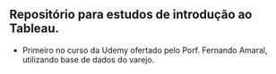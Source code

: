 ## Repositório para estudos de introdução ao Tableau.

- Primeiro no curso da Udemy ofertado pelo Porf. Fernando Amaral, utilizando base de dados do varejo.
